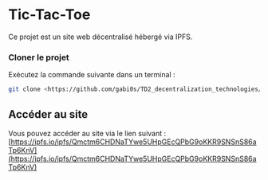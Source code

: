 # Tic-Tac-Toe

Ce projet est un site web décentralisé hébergé via IPFS.


### Cloner le projet
Exécutez la commande suivante dans un terminal :
```bash
git clone <https://github.com/gabi0s/TD2_decentralization_technologies/>

```
## Accéder au site
Vous pouvez accéder au site via le lien suivant :  
[https://ipfs.io/ipfs/Qmctm6CHDNaTYwe5UHpGEcQPbG9oKKR9SNSnS86aTp6KnV](https://ipfs.io/ipfs/Qmctm6CHDNaTYwe5UHpGEcQPbG9oKKR9SNSnS86aTp6KnV)

